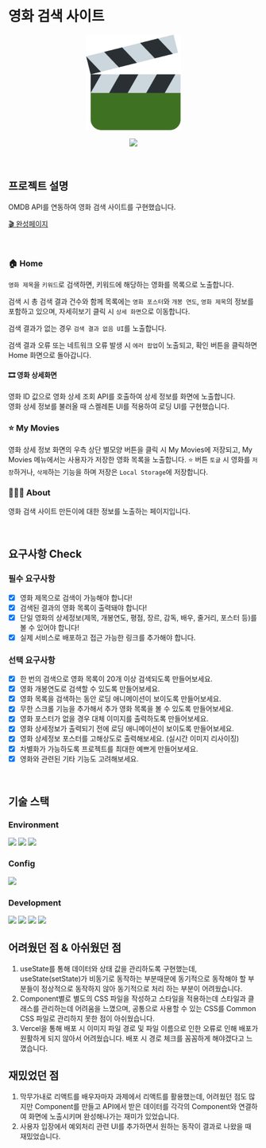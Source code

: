 # 영화 검색 사이트

<p align="center">
  <img src='public/logo.png' alt="LOGO">
</p>

<p align="center">
<a href="https://hits.seeyoufarm.com"><img src="https://hits.seeyoufarm.com/api/count/incr/badge.svg?url=https%3A%2F%2Fgithub.com%2FEungBug%2Fmovie-search-project&count_bg=%236A60AF&title_bg=%231C1A29&icon=&icon_color=%23E7E7E7&title=hits&edge_flat=false"/></a>
</p>

<br>

## 프로젝트 설명

OMDB API를 연동하여 영화 검색 사이트를 구현했습니다.

[🎬 완성페이지](https://movie-search-project-b4ha.vercel.app/)

<br>

### 🏠 Home

`영화 제목`을 `키워드`로 검색하면, 키워드에 해당하는 영화를 목록으로 노출합니다.

검색 시 총 검색 결과 건수와 함께 목록에는 `영화 포스터`와 `개봉 연도`, `영화 제목`의 정보를 포함하고 있으며, 자세히보기 클릭 시 `상세 화면`으로 이동합니다.

검색 결과가 없는 경우 `검색 결과 없음 UI`를 노출합니다.

검색 결과 오류 또는 네트워크 오류 발생 시 `에러 팝업`이 노출되고, 확인 버튼을 클릭하면 Home 화면으로 돌아갑니다.

#### 🎞️ 영화 상세화면

영화 ID 값으로 영화 상세 조회 API를 호출하여 상세 정보를 화면에 노출합니다.  
영화 상세 정보를 불러올 때 스켈레톤 UI를 적용하여 로딩 UI를 구현했습니다.

### ⭐️ My Movies

영화 상세 정보 화면의 우측 상단 별모양 버튼을 클릭 시 My Movies에 저장되고, My Movies 메뉴에서는 사용자가 저장한 영화 목록을 노출합니다.
⭐️ 버튼 `토글` 시 영화를 `저장`하거나, `삭제`하는 기능을 하며 저장은 `Local Storage`에 저장합니다.

### 👩🏻‍💻 About

영화 검색 사이트 만든이에 대한 정보를 노출하는 페이지입니다.

<br>

## 요구사항 Check

### 필수 요구사항

- [x] 영화 제목으로 검색이 가능해야 합니다!
- [x] 검색된 결과의 영화 목록이 출력돼야 합니다!
- [x] 단일 영화의 상세정보(제목, 개봉연도, 평점, 장르, 감독, 배우, 줄거리, 포스터 등)를 볼 수 있어야 합니다!
- [x] 실제 서비스로 배포하고 접근 가능한 링크를 추가해야 합니다.

### 선택 요구사항

- [x] 한 번의 검색으로 영화 목록이 20개 이상 검색되도록 만들어보세요.
- [x] 영화 개봉연도로 검색할 수 있도록 만들어보세요.
- [x] 영화 목록을 검색하는 동안 로딩 애니메이션이 보이도록 만들어보세요.
- [x] 무한 스크롤 기능을 추가해서 추가 영화 목록을 볼 수 있도록 만들어보세요.
- [x] 영화 포스터가 없을 경우 대체 이미지를 출력하도록 만들어보세요.
- [x] 영화 상세정보가 출력되기 전에 로딩 애니메이션이 보이도록 만들어보세요.
- [x] 영화 상세정보 포스터를 고해상도로 출력해보세요. (실시간 이미지 리사이징)
- [x] 차별화가 가능하도록 프로젝트를 최대한 예쁘게 만들어보세요.
- [x] 영화와 관련된 기타 기능도 고려해보세요.

<br>

## 기술 스택

### Environment

<img src="https://img.shields.io/badge/visualstudiocode-007ACC?style=for-the-badge&logo=visualstudiocode&logoColor=white"> <img src="https://img.shields.io/badge/github-181717?style=for-the-badge&logo=github&logoColor=white"> <img src="https://img.shields.io/badge/git-F05032?style=for-the-badge&logo=git&logoColor=white">

### Config

<img src="https://img.shields.io/badge/npm-CB3837?style=for-the-badge&logo=npm&logoColor=white">

### Development

<img src="https://img.shields.io/badge/html5-E34F26?style=for-the-badge&logo=html5&logoColor=white"> <img src="https://img.shields.io/badge/css-1572B6?style=for-the-badge&logo=css3&logoColor=white"> <img src="https://img.shields.io/badge/javascript-F7DF1E?style=for-the-badge&logo=javascript&logoColor=black"> <img src="https://img.shields.io/badge/react-61DAFB?style=for-the-badge&logo=react&logoColor=black">

## 어려웠던 점 & 아쉬웠던 점

1. useState를 통해 데이터와 상태 값을 관리하도록 구현했는데, useState(setState)가 비동기로 동작하는 부분때문에
   동기적으로 동작해야 할 부분들이 정상적으로 동작하지 않아 동기적으로 처리 하는 부분이 어려웠습니다.
2. Component별로 별도의 CSS 파일을 작성하고 스타일을 적용하는데 스타일과 클래스를 관리하는데 어려움을 느꼈으며,
   공통으로 사용할 수 있는 CSS를 Common CSS 파일로 관리하지 못한 점이 아쉬웠습니다.
3. Vercel을 통해 배포 시 이미지 파일 경로 및 파일 이름으로 인한 오류로 인해 배포가 원활하게 되지 않아서 어려웠습니다. 배포 시 경로 체크를 꼼꼼하게 해야겠다고 느꼈습니다.

## 재밌었던 점

1. 막무가내로 리액트를 배우자마자 과제에서 리액트를 활용했는데, 어려웠던 점도 많지만 Component를 만들고
   API에서 받은 데이터를 각각의 Component와 연결하여 화면에 노출시키며 완성해나가는 재미가 있었습니다.
2. 사용자 입장에서 예외처리 관련 UI를 추가하면서 원하는 동작이 결과로 나왔을 때 재밌었습니다.

